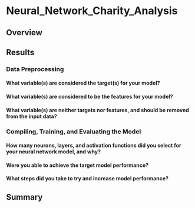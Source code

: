 # Neural_Network_Charity_Analysis

## Overview

## Results

### Data Preprocessing
#### What variable(s) are considered the target(s) for your model?
#### What variable(s) are considered to be the features for your model?
#### What variable(s) are neither targets nor features, and should be removed from the input data?
### Compiling, Training, and Evaluating the Model
#### How many neurons, layers, and activation functions did you select for your neural network model, and why?
#### Were you able to achieve the target model performance?
#### What steps did you take to try and increase model performance?

## Summary
